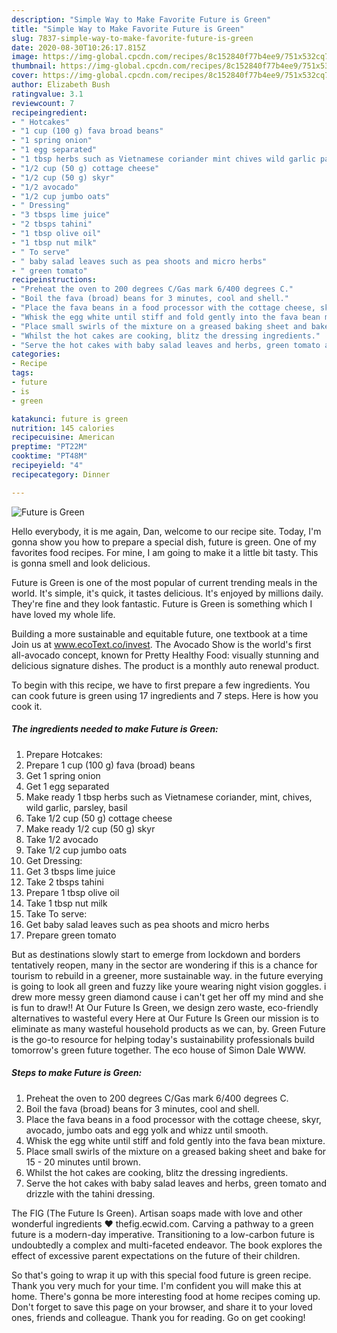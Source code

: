 ```yaml
---
description: "Simple Way to Make Favorite Future is Green"
title: "Simple Way to Make Favorite Future is Green"
slug: 7837-simple-way-to-make-favorite-future-is-green
date: 2020-08-30T10:26:17.815Z
image: https://img-global.cpcdn.com/recipes/8c152840f77b4ee9/751x532cq70/future-is-green-recipe-main-photo.jpg
thumbnail: https://img-global.cpcdn.com/recipes/8c152840f77b4ee9/751x532cq70/future-is-green-recipe-main-photo.jpg
cover: https://img-global.cpcdn.com/recipes/8c152840f77b4ee9/751x532cq70/future-is-green-recipe-main-photo.jpg
author: Elizabeth Bush
ratingvalue: 3.1
reviewcount: 7
recipeingredient:
- " Hotcakes"
- "1 cup (100 g) fava broad beans"
- "1 spring onion"
- "1 egg separated"
- "1 tbsp herbs such as Vietnamese coriander mint chives wild garlic parsley basil"
- "1/2 cup (50 g) cottage cheese"
- "1/2 cup (50 g) skyr"
- "1/2 avocado"
- "1/2 cup jumbo oats"
- " Dressing"
- "3 tbsps lime juice"
- "2 tbsps tahini"
- "1 tbsp olive oil"
- "1 tbsp nut milk"
- " To serve"
- " baby salad leaves such as pea shoots and micro herbs"
- " green tomato"
recipeinstructions:
- "Preheat the oven to 200 degrees C/Gas mark 6/400 degrees C."
- "Boil the fava (broad) beans for 3 minutes, cool and shell."
- "Place the fava beans in a food processor with the cottage cheese, skyr, avocado, jumbo oats and egg yolk and whizz until smooth."
- "Whisk the egg white until stiff and fold gently into the fava bean mixture."
- "Place small swirls of the mixture on a greased baking sheet and bake for 15 - 20 minutes until brown."
- "Whilst the hot cakes are cooking, blitz the dressing ingredients."
- "Serve the hot cakes with baby salad leaves and herbs, green tomato and drizzle with the tahini dressing."
categories:
- Recipe
tags:
- future
- is
- green

katakunci: future is green 
nutrition: 145 calories
recipecuisine: American
preptime: "PT22M"
cooktime: "PT48M"
recipeyield: "4"
recipecategory: Dinner

---
```



![Future is Green](https://img-global.cpcdn.com/recipes/8c152840f77b4ee9/751x532cq70/future-is-green-recipe-main-photo.jpg)

Hello everybody, it is me again, Dan, welcome to our recipe site. Today, I'm gonna show you how to prepare a special dish, future is green. One of my favorites food recipes. For mine, I am going to make it a little bit tasty. This is gonna smell and look delicious.

Future is Green is one of the most popular of current trending meals in the world. It's simple, it's quick, it tastes delicious. It's enjoyed by millions daily. They're fine and they look fantastic. Future is Green is something which I have loved my whole life.

Building a more sustainable and equitable future, one textbook at a time Join us at www.ecoText.co/invest. The Avocado Show is the world&#39;s first all-avocado concept, known for Pretty Healthy Food: visually stunning and delicious signature dishes. The product is a monthly auto renewal product.


To begin with this recipe, we have to first prepare a few ingredients. You can cook future is green using 17 ingredients and 7 steps. Here is how you cook it.

<!--inarticleads1-->

##### The ingredients needed to make Future is Green:

1. Prepare  Hotcakes:
1. Prepare 1 cup (100 g) fava (broad) beans
1. Get 1 spring onion
1. Get 1 egg separated
1. Make ready 1 tbsp herbs such as Vietnamese coriander, mint, chives, wild garlic, parsley, basil
1. Take 1/2 cup (50 g) cottage cheese
1. Make ready 1/2 cup (50 g) skyr
1. Take 1/2 avocado
1. Take 1/2 cup jumbo oats
1. Get  Dressing:
1. Get 3 tbsps lime juice
1. Take 2 tbsps tahini
1. Prepare 1 tbsp olive oil
1. Take 1 tbsp nut milk
1. Take  To serve:
1. Get  baby salad leaves such as pea shoots and micro herbs
1. Prepare  green tomato


But as destinations slowly start to emerge from lockdown and borders tentatively reopen, many in the sector are wondering if this is a chance for tourism to rebuild in a greener, more sustainable way. in the future everying is going to look all green and fuzzy like youre wearing night vision goggles. i drew more messy green diamond cause i can&#39;t get her off my mind and she is fun to draw!! At Our Future Is Green, we design zero waste, eco-friendly alternatives to wasteful every Here at Our Future Is Green our mission is to eliminate as many wasteful household products as we can, by. Green Future is the go-to resource for helping today&#39;s sustainability professionals build tomorrow&#39;s green future together. The eco house of Simon Dale WWW. 

<!--inarticleads2-->

##### Steps to make Future is Green:

1. Preheat the oven to 200 degrees C/Gas mark 6/400 degrees C.
1. Boil the fava (broad) beans for 3 minutes, cool and shell.
1. Place the fava beans in a food processor with the cottage cheese, skyr, avocado, jumbo oats and egg yolk and whizz until smooth.
1. Whisk the egg white until stiff and fold gently into the fava bean mixture.
1. Place small swirls of the mixture on a greased baking sheet and bake for 15 - 20 minutes until brown.
1. Whilst the hot cakes are cooking, blitz the dressing ingredients.
1. Serve the hot cakes with baby salad leaves and herbs, green tomato and drizzle with the tahini dressing.


The FIG (The Future Is Green). Artisan soaps made with love and other wonderful ingredients ❤️ thefig.ecwid.com. Carving a pathway to a green future is a modern-day imperative. Transitioning to a low-carbon future is undoubtedly a complex and multi-faceted endeavor. The book explores the effect of excessive parent expectations on the future of their children. 

So that's going to wrap it up with this special food future is green recipe. Thank you very much for your time. I'm confident you will make this at home. There's gonna be more interesting food at home recipes coming up. Don't forget to save this page on your browser, and share it to your loved ones, friends and colleague. Thank you for reading. Go on get cooking!
